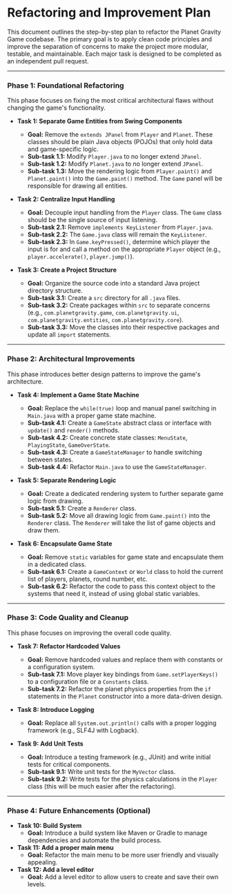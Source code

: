 # Refactoring and Improvement Plan

This document outlines the step-by-step plan to refactor the Planet Gravity Game codebase. The primary goal is to apply clean code principles and improve the separation of concerns to make the project more modular, testable, and maintainable. Each major task is designed to be completed as an independent pull request.

---

### **Phase 1: Foundational Refactoring**

This phase focuses on fixing the most critical architectural flaws without changing the game's functionality.

*   **Task 1: Separate Game Entities from Swing Components**
    *   **Goal:** Remove the `extends JPanel` from `Player` and `Planet`. These classes should be plain Java objects (POJOs) that only hold data and game-specific logic.
    *   **Sub-task 1.1:** Modify `Player.java` to no longer extend `JPanel`.
    *   **Sub-task 1.2:** Modify `Planet.java` to no longer extend `JPanel`.
    *   **Sub-task 1.3:** Move the rendering logic from `Player.paint()` and `Planet.paint()` into the `Game.paint()` method. The `Game` panel will be responsible for drawing all entities.

*   **Task 2: Centralize Input Handling**
    *   **Goal:** Decouple input handling from the `Player` class. The `Game` class should be the single source of input listening.
    *   **Sub-task 2.1:** Remove `implements KeyListener` from `Player.java`.
    *   **Sub-task 2.2:** The `Game.java` class will remain the `KeyListener`.
    *   **Sub-task 2.3:** In `Game.keyPressed()`, determine which player the input is for and call a method on the appropriate `Player` object (e.g., `player.accelerate()`, `player.jump()`).

*   **Task 3: Create a Project Structure**
    *   **Goal:** Organize the source code into a standard Java project directory structure.
    *   **Sub-task 3.1:** Create a `src` directory for all `.java` files.
    *   **Sub-task 3.2:** Create packages within `src` to separate concerns (e.g., `com.planetgravity.game`, `com.planetgravity.ui`, `com.planetgravity.entities`, `com.planetgravity.core`).
    *   **Sub-task 3.3:** Move the classes into their respective packages and update all `import` statements.

---

### **Phase 2: Architectural Improvements**

This phase introduces better design patterns to improve the game's architecture.

*   **Task 4: Implement a Game State Machine**
    *   **Goal:** Replace the `while(true)` loop and manual panel switching in `Main.java` with a proper game state machine.
    *   **Sub-task 4.1:** Create a `GameState` abstract class or interface with `update()` and `render()` methods.
    *   **Sub-task 4.2:** Create concrete state classes: `MenuState`, `PlayingState`, `GameOverState`.
    *   **Sub-task 4.3:** Create a `GameStateManager` to handle switching between states.
    *   **Sub-task 4.4:** Refactor `Main.java` to use the `GameStateManager`.

*   **Task 5: Separate Rendering Logic**
    *   **Goal:** Create a dedicated rendering system to further separate game logic from drawing.
    *   **Sub-task 5.1:** Create a `Renderer` class.
    *   **Sub-task 5.2:** Move all drawing logic from `Game.paint()` into the `Renderer` class. The `Renderer` will take the list of game objects and draw them.

*   **Task 6: Encapsulate Game State**
    *   **Goal:** Remove `static` variables for game state and encapsulate them in a dedicated class.
    *   **Sub-task 6.1:** Create a `GameContext` or `World` class to hold the current list of players, planets, round number, etc.
    *   **Sub-task 6.2:** Refactor the code to pass this context object to the systems that need it, instead of using global static variables.

---

### **Phase 3: Code Quality and Cleanup**

This phase focuses on improving the overall code quality.

*   **Task 7: Refactor Hardcoded Values**
    *   **Goal:** Remove hardcoded values and replace them with constants or a configuration system.
    *   **Sub-task 7.1:** Move player key bindings from `Game.setPlayerKeys()` to a configuration file or a `Constants` class.
    *   **Sub-task 7.2:** Refactor the planet physics properties from the `if` statements in the `Planet` constructor into a more data-driven design.

*   **Task 8: Introduce Logging**
    *   **Goal:** Replace all `System.out.println()` calls with a proper logging framework (e.g., SLF4J with Logback).

*   **Task 9: Add Unit Tests**
    *   **Goal:** Introduce a testing framework (e.g., JUnit) and write initial tests for critical components.
    *   **Sub-task 9.1:** Write unit tests for the `MyVector` class.
    *   **Sub-task 9.2:** Write tests for the physics calculations in the `Player` class (this will be much easier after the refactoring).

---

### **Phase 4: Future Enhancements (Optional)**

*   **Task 10: Build System**
    *   **Goal:** Introduce a build system like Maven or Gradle to manage dependencies and automate the build process.
*   **Task 11: Add a proper main menu**
    *   **Goal:** Refactor the main menu to be more user friendly and visually appealing.
*   **Task 12: Add a level editor**
    *   **Goal:** Add a level editor to allow users to create and save their own levels.
